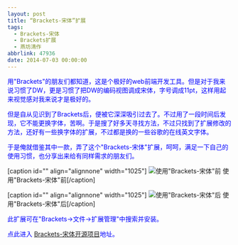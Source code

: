 ```yaml
---
layout: post
title: “Brackets-宋体”扩展
tags:
  - Brackets-宋体
  - Brackets扩展
  - 燕坊清作
abbrlink: 47936
date: 2014-07-03 00:00:00
---
```


<!-- build time:Sat Jun 23 2018 12:05:15 GMT+0800 (中国标准时间) -->

<span style="color:#00f">用"Brackets"的朋友们都知道，这是个极好的web前端开发工具。但是对于我来说习惯了DW，更是习惯了把DW的编码视图调成宋体，字号调成11pt，这样用起来视觉感对我来说才是极好的。</span>

<span style="color:#00f">但是自从见识到了Brackets后，便被它深深吸引过去了。不过用了一段时间后发现，它不能更换字体，苦啊。于是搜了好多天寻找方法，不过只找到了扩展修改的方法，还好有一些换字体的扩展，不过都是换的一些谷歌的在线英文字体。</span>

<span style="color:#00f">于是俺就借鉴其中一款，弄了这个"Brackets-宋体"扩展，呵呵，满足一下自己的使用习惯，也分享出来给有同样需求的朋友们。</span>

[caption id="" align="alignnone" width="1025"] ![使用"Brackets-宋体"前](http://ww4.sinaimg.cn/large/4eed32f2jw1ehzvgw84d2j20sh0eldh2.jpg) 使用"Brackets-宋体"前[/caption]

[caption id="" align="alignnone" width="1025"] ![使用"Brackets-宋体"后](http://ww1.sinaimg.cn/large/4eed32f2jw1ehzvguqrelj20sh0el3z9.jpg) 使用"Brackets-宋体"后[/caption]

<span style="color:#00f">此扩展可在"Brackets->文件->扩展管理"中搜索并安装。</span>

<span style="color:#00f">点此进入 [Brackets-宋体开源项目](https://code.google.com/p/brackets-simsun/)地址。</span>
<!-- rebuild by neat -->